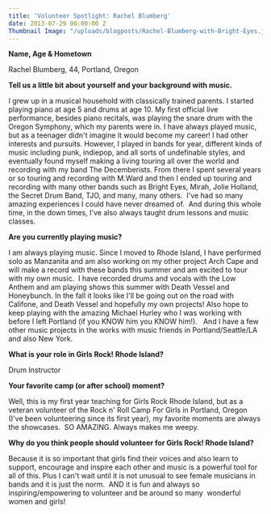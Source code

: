```yaml
---
title: 'Volunteer Spotlight: Rachel Blumberg'
date: 2013-07-29 00:00:00 Z
Thumbnail Image: "/uploads/blogposts/Rachel-Blumberg-with-Bright-Eyes.jpg"
---
```


**Name, Age & Hometown**

Rachel Blumberg, 44, Portland, Oregon

**Tell us a little bit about yourself and your background with music.** 

I grew up in a musical household with classically trained parents. I started playing piano at age 5 and drums at age 10. My first official live performance, besides piano recitals, was playing the snare drum with the Oregon Symphony, which my parents were in. I have always played music, but as a teenager didn't imagine it would become my career! I had other interests and pursuits. However, I played in bands for year, different kinds of music including punk, indiepop, and all sorts of undefinable styles, and eventually found myself making a living touring all over the world and recording with my band The Decemberists. From there I spent several years or so touring and recording with M.Ward and then I ended up touring and recording with many other bands such as Bright Eyes, Mirah, Jolie Holland, the Secret Drum Band, TJO, and many, many others.  I've had so many amazing experiences I could have never dreamed of.  And during this whole time, in the down times, I've also always taught drum lessons and music classes.

**Are you currently playing music?**

I am always playing music. Since I moved to Rhode Island, I have performed solo as Manzanita and am also working on my other project Arch Cape and will make a record with these bands this summer and am excited to tour with my own music.  I have recorded drums and vocals with the Low Anthem and am playing shows this summer with Death Vessel and Honeybunch. In the fall it looks like I'll be going out on the road with Califone, and Death Vessel and hopefully my own projects! Also hope to keep playing with the amazing Michael Hurley who I was working with before I left Portland (if you KNOW him you KNOW him!).   And I have a few other music projects in the works with music friends in Portland/Seattle/LA and also New York.

**What is your role in Girls Rock! Rhode Island?**

Drum Instructor

**Your favorite camp (or after school) moment?**

Well, this is my first year teaching for Girls Rock Rhode Island, but as a veteran volunteer of the Rock n' Roll Camp For Girls in Portland, Oregon (I've been volunteering since its first year), my favorite moments are always the showcases.  SO AMAZING. Always makes me weepy.

**Why do you think people should volunteer for Girls Rock! Rhode Island?**

Because it is so important that girls find their voices and also learn to support, encourage and inspire each other and music is a powerful tool for all of this. Plus I can't wait until it is not unusual to see female musicians in bands and it is just the norm.  AND it is fun and always so inspiring/empowering to volunteer and be around so many  wonderful women and girls!
